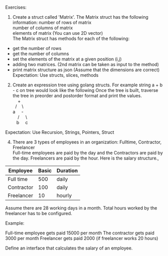 Exercises:

1. Create a struct called 'Matrix'. The Matrix struct has the following information:
number of rows of matrix\
number of columns of matrix\
elements of matrix (You can use 2D vector)\
The Matrix struct has methods for each of the following:
* get the number of rows
* get the number of columns
* set the elements of the matrix at a given position (i,j)
* adding two matrices. (2nd matrix can be taken as input to the method)
* print matrix structure as json
(Assume that the dimensions are correct)\
Expectation: Use structs, slices, methods

2. Create an expression tree using golang structs. For example string a + b - c on tree would look like the following
Once the tree is built, traverse the tree in preorder and postorder format and print the values.  
&nbsp;&nbsp;&nbsp;&nbsp;+  
&nbsp;&nbsp;/&nbsp;&nbsp;&nbsp;&nbsp;\  
a &nbsp;&nbsp;&nbsp;&nbsp;-    
&nbsp;&nbsp;&nbsp;&nbsp;/&nbsp;&nbsp;&nbsp;&nbsp;&nbsp;\  
&nbsp;&nbsp;&nbsp;b&nbsp;&nbsp;&nbsp;&nbsp;&nbsp;c    


Expectation: Use Recursion, Strings, Pointers, Struct

4. There are 3 types of employees in an organization:
Fulltime, Contractor, Freelancer\
Full-time employees are paid by the day and the Contractors are paid by the day.
Freelancers are paid by the hour.
Here is the salary structure.,

| Employee |  Basic |  Duration |
|----------|----------|----------|
| Full time | 500 | daily |
| Contractor | 100 | daily |
| Freelancer | 10 | hourly |

Assume there are 28 working days in a month. Total hours worked by the freelancer has to be configured.

Example:

Full-time employee gets paid 15000 per month
The contractor gets paid 3000 per month
Freelancer gets paid 2000 (if freelancer works 20 hours)

Define an interface that calculates the salary of an employee.

     

